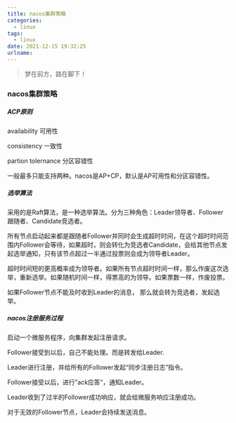 ```yaml
---
title: nacos集群策略
categories:
  - linux
tags:
  - linux
date: 2021-12-15 19:32:25
urlname:
---
```


> 梦在前方，路在脚下！

### nacos集群策略

##### ACP原则

availability 可用性

consistency 一致性

partion tolernance 分区容错性

一般最多只能支持两种。nacos是AP+CP，默认是AP可用性和分区容错性。

##### 选举算法

采用的是Raft算法，是一种选举算法。分为三种角色：Leader领导者、Follower跟随者、Candidate竞选者。

所有节点启动起来都是跟随者Follower并同时会生成超时时间，在这个超时时间范围内Follower会等待，如果超时，则会转化为竞选者Candidate，会给其他节点发起选举通知，只有该节点超过一半通过投票则会成为领导者Leader。

超时时间短的更高概率成为领导者。如果所有节点超时时间一样，那么作废这次选举，重新选举。如果随机时间一样，得票高的为领导。如果票数一样，作废投票。

如果Follower节点不能及时收到Leader的消息， 那么就会转为竞选者，发起选举。

##### nacos注册服务过程

启动一个微服务程序，向集群发起注册请求。

Follower接受到以后，自己不能处理。而是转发给Leader.

Leader进行注册，并给所有的Follower发起“同步注册日志”指令。

Follower接受以后，进行”ack应答“，通知Leader。

Leader收到了过半的Follower成功响应，就会给微服务响应注册成功。

对于无效的Follower节点，Leader会持续发送消息。

